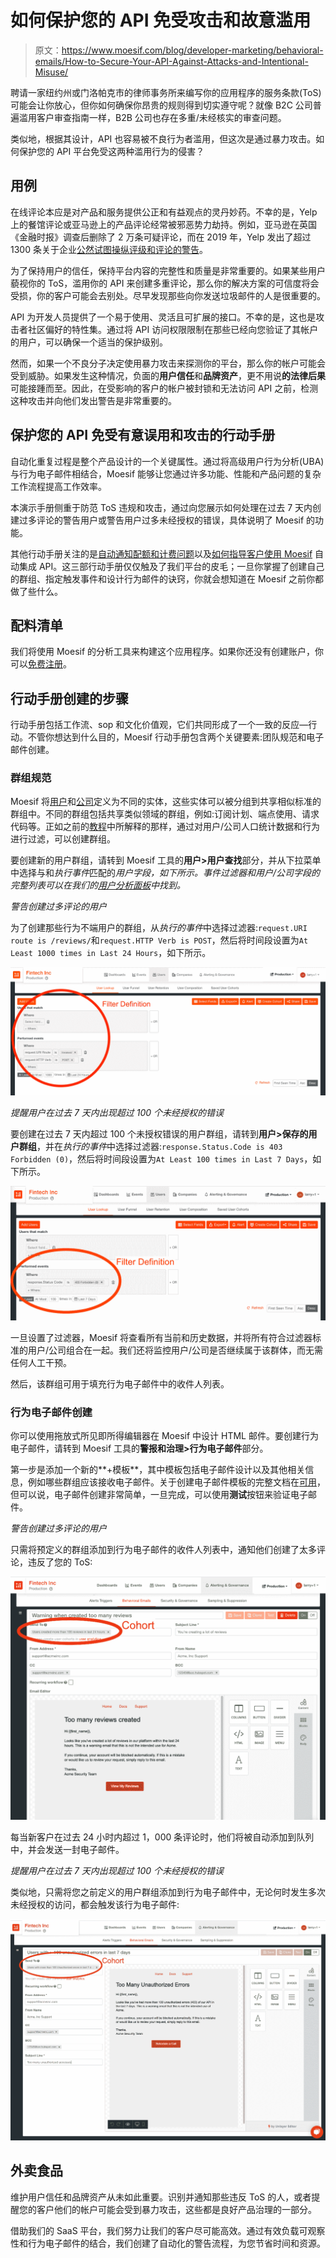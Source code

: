 # 如何保护您的 API 免受攻击和故意滥用

> 原文：<https://www.moesif.com/blog/developer-marketing/behavioral-emails/How-to-Secure-Your-API-Against-Attacks-and-Intentional-Misuse/>

聘请一家纽约州或门洛帕克市的律师事务所来编写你的应用程序的服务条款(ToS)可能会让你放心，但你如何确保你昂贵的规则得到切实遵守呢？就像 B2C 公司普遍滥用客户审查指南一样，B2B 公司也存在多重/未经核实的审查问题。

类似地，根据其设计，API 也容易被不良行为者滥用，但这次是通过暴力攻击。如何保护您的 API 平台免受这两种滥用行为的侵害？

## 用例

在线评论本应是对产品和服务提供公正和有益观点的灵丹妙药。不幸的是，Yelp 上的餐馆评论或亚马逊上的产品评论经常被邪恶势力劫持。例如，亚马逊在英国《金融时报》调查后删除了 2 万条可疑评论，而在 2019 年，Yelp 发出了超过 1300 条关于企业[公然试图操纵评级和评论的警告](https://blog.yelp.com/2020/03/yelp-2019-consumer-alert-report)。

为了保持用户的信任，保持平台内容的完整性和质量是非常重要的。如果某些用户藐视你的 ToS，滥用你的 API 来创建多重评论，那么你的解决方案的可信度将会受损，你的客户可能会去别处。尽早发现那些向你发送垃圾邮件的人是很重要的。

API 为开发人员提供了一个易于使用、灵活且可扩展的接口。不幸的是，这也是攻击者社区偏好的特性集。通过将 API 访问权限限制在那些已经向您验证了其帐户的用户，可以确保一个适当的保护级别。

然而，如果一个不良分子决定使用暴力攻击来探测你的平台，那么你的帐户可能会受到威胁。如果发生这种情况，负面的**用户信任**和**品牌资产**，更不用说**的法律后果**可能接踵而至。因此，在受影响的客户的帐户被封锁和无法访问 API 之前，检测这种攻击并向他们发出警告是非常重要的。

## 保护您的 API 免受有意误用和攻击的行动手册

自动化重复过程是整个产品设计的一个关键属性。通过将高级用户行为分析(UBA)与行为电子邮件相结合，Moesif 能够让您通过许多功能、性能和产品问题的复杂工作流程提高工作效率。

本演示手册侧重于防范 ToS 违规和攻击，通过向您展示如何处理在过去 7 天内创建过多评论的警告用户或警告用户过多未经授权的错误，具体说明了 Moesif 的功能。

其他行动手册关注的是[自动通知配额和计费问题](https://www.moesif.com/blog/developer-marketing/behavioral-emails/Automatic-Notification-of-Quota-and-Billing-Issues/)以及[如何指导客户使用 Moesif](https://www.moesif.com/blog/developer-marketing/behavioral-emails/How-to-Guide-Customers-on-API-Integration-Automatically-With-Moesif/) 自动集成 API。这三部行动手册仅仅触及了我们平台的皮毛；一旦你掌握了创建自己的群组、指定触发事件和设计行为邮件的诀窍，你就会想知道在 Moesif 之前你都做了些什么。

## 配料清单

我们将使用 Moesif 的分析工具来构建这个应用程序。如果你还没有创建账户，你可以[免费注册](https://www.moesif.com/wrap?onboard=true)。

## 行动手册创建的步骤

行动手册包括工作流、sop 和文化价值观，它们共同形成了一个一致的反应—行动。不管你想达到什么目的，Moesif 行动手册包含两个关键要素:团队规范和电子邮件创建。

### 群组规范

Moesif 将[用户](https://www.moesif.com/docs/getting-started/users/)和[公司](https://www.moesif.com/docs/getting-started/companies/)定义为不同的实体，这些实体可以被分组到共享相似标准的群组中。不同的群组包括共享类似领域的群组，例如:订阅计划、端点使用、请求代码等。正如之前的[教程](https://www.moesif.com/blog/announcements/features/Leveraging-User-Behavioral-Analytics-For-API-Analytics-Platforms/)中所解释的那样，通过对用户/公司人口统计数据和行为进行过滤，可以创建群组。

要创建新的用户群组，请转到 Moesif 工具的**用户>用户查找**部分，并从下拉菜单中选择与和*执行事件*匹配的*用户字段，如下所示。事件过滤器和用户/公司字段的完整列表可以在我们的[用户分析面板](https://www.moesif.com/docs/api-analytics/#event-filters)中找到。*

*警告创建过多评论的用户*

为了创建那些行为不端用户的群组，从*执行的事件*中选择过滤器:`request.URI route is /reviews/`和`request.HTTP Verb is POST`，然后将时间段设置为`At Least 1000 times in Last 24 Hours`，如下所示。

![Cohort of those who created too many reviews](img/f1f24ca9e622e8be484141d401983d0e.png)

*提醒用户在过去 7 天内出现超过 100 个未经授权的错误*

要创建在过去 7 天内超过 100 个未授权错误的用户群组，请转到**用户>保存的用户群组**，并在*执行的事件*中选择过滤器:`response.Status.Code is 403 Forbidden (0)`，然后将时间段设置为`At Least 100 times in Last 7 Days`，如下所示。

![Alerting users with > 100 unauthorized errors in last 7 days](img/62a68ec3e43a27f19c388664a5e3fa38.png)

一旦设置了过滤器，Moesif 将查看所有当前和历史数据，并将所有符合过滤器标准的用户/公司组合在一起。我们还将监控用户/公司是否继续属于该群体，而无需任何人工干预。

然后，该群组可用于填充行为电子邮件中的收件人列表。

### 行为电子邮件创建

你可以使用拖放式所见即所得编辑器在 Moesif 中设计 HTML 邮件。要创建行为电子邮件，请转到 Moesif 工具的**警报和治理>行为电子邮件**部分。

第一步是添加一个新的**+模板**，其中模板包括电子邮件设计以及其他相关信息，例如哪些群组应该接收电子邮件。关于创建电子邮件模板的完整文档在[可用](https://www.moesif.com/docs/behavioral-emails/creating-email-templates/)，但可以说，电子邮件创建非常简单，一旦完成，可以使用**测试**按钮来验证电子邮件。

*警告创建过多评论的用户*

只需将预定义的群组添加到行为电子邮件的收件人列表中，通知他们创建了太多评论，违反了您的 ToS:

![Behavioral email for those who created too many reviews](img/919dd19c292e1824ae618a7a1928287c.png)

每当新客户在过去 24 小时内超过 1，000 条评论时，他们将被自动添加到队列中，并会发送一封电子邮件。

*提醒用户在过去 7 天内出现超过 100 个未经授权的错误*

类似地，只需将您之前定义的用户群组添加到行为电子邮件中，无论何时发生多次未经授权的访问，都会触发该行为电子邮件:

![Alerting users with > 100 unauthorized errors in last 7 days](img/336f0e88e6ea0f16d0502ec9cdfd1b79.png)

## 外卖食品

维护用户信任和品牌资产从未如此重要。识别并通知那些违反 ToS 的人，或者提醒您的客户他们的帐户可能会受到暴力攻击，这些都是良好产品治理的一部分。

借助我们的 SaaS 平台，我们努力让我们的客户尽可能高效。通过有效负载可观察性和行为电子邮件的结合，我们创建了自动化的警告流程，为您节省时间和资源。